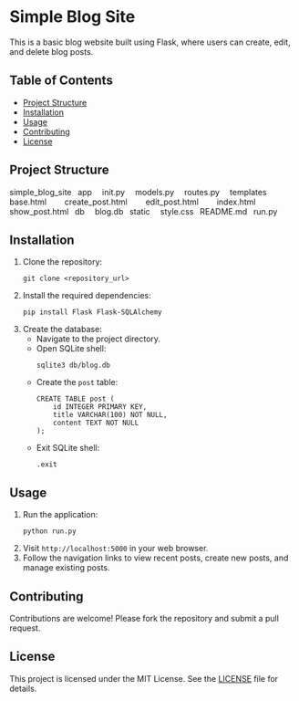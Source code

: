 # Simple Blog Site

This is a basic blog website built using Flask, where users can create, edit, and delete blog posts.

## Table of Contents
- [Project Structure](#project-structure)
- [Installation](#installation)
- [Usage](#usage)
- [Contributing](#contributing)
- [License](#license)

## Project Structure
simple_blog_site
&ensp;app
&emsp;init.py
&emsp;models.py
&emsp;routes.py
&emsp;templates
&emsp;&emsp;base.html
&emsp;&emsp;create_post.html
&emsp;&emsp;edit_post.html
&emsp;&emsp;index.html
&emsp;&emsp;show_post.html
&ensp;db
&emsp;blog.db
&ensp;static
&emsp;style.css
&ensp;README.md
&ensp;run.py


## Installation
1. Clone the repository:
    ```
    git clone <repository_url>
    ```
2. Install the required dependencies:
    ```
    pip install Flask Flask-SQLAlchemy
    ```
3. Create the database:
    - Navigate to the project directory.
    - Open SQLite shell:
        ```
        sqlite3 db/blog.db
        ```
    - Create the `post` table:
        ```
        CREATE TABLE post (
            id INTEGER PRIMARY KEY,
            title VARCHAR(100) NOT NULL,
            content TEXT NOT NULL
        );
        ```
    - Exit SQLite shell:
        ```
        .exit
        ```

## Usage
1. Run the application:
    ```
    python run.py
    ```
2. Visit `http://localhost:5000` in your web browser.
3. Follow the navigation links to view recent posts, create new posts, and manage existing posts.

## Contributing
Contributions are welcome! Please fork the repository and submit a pull request.

## License
This project is licensed under the MIT License. See the [LICENSE](LICENSE) file for details.
